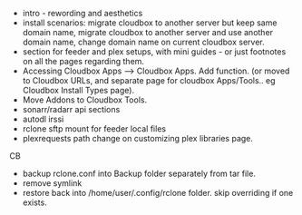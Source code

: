 
- intro - rewording and aesthetics
- install scenarios: migrate cloudbox to another server but keep same domain name, migrate cloudbox to another server and use another domain name, change domain name on current cloudbox server.
- section for feeder and plex setups, with mini guides - or just footnotes on all the pages regarding them.
- Accessing Cloudbox Apps --> Cloudbox Apps. Add function. (or moved to Cloudbox URLs, and separate page for cloudbox Apps/Tools.. eg Cloudbox Install Types page).
- Move Addons to Cloudbox Tools.
- sonarr/radarr api sections
- autodl irssi
- rclone sftp mount for feeder local files
- plexrequests path change on customizing plex libraries page. 



CB

- backup rclone.conf into Backup folder separately from tar file.
- remove symlink
- restore back into /home/user/.config/rclone folder. skip overriding if one exists. 